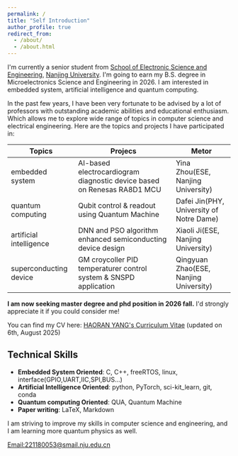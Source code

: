 ```yaml
---
permalink: /
title: "Self Introduction"
author_profile: true
redirect_from: 
  - /about/
  - /about.html
---
```


I'm currently a senior student from [School of Electronic Science and Engineering](https://ese.nju.edu.cn/ese_en/main.htm), [Nanjing University](https://www.nju.edu.cn/en/). I'm going to earn my B.S. degree in Microelectronics Science and Engineering in 2026. I am interested in embedded system, artificial intelligence and quantum computing.  

In the past few years, I have been very fortunate to be advised by a lot of professors with outstanding academic abilities and educational enthusiasm. Which allows me to explore wide range of topics in computer science and electrical engineering. Here are the topics and projects I have participated in:

|Topics                        |Projecs                                                                 |Metor                                      |
|------------------------------|------------------------------------------------------------------------|-------------------------------------------|
|embedded system               |AI-based electrocardiogram diagnostic device based on Renesas RA8D1 MCU |Yina Zhou(ESE, Nanjing University)         |
|quantum computing             |Qubit control & readout using Quantum Machine                           |Dafei Jin(PHY, University of Notre Dame)   |
|artificial intelligence       |DNN and PSO algorithm enhanced semiconducting device design             |Xiaoli Ji(ESE, Nanjing University)         |
|superconducting device        |GM croycoller PID temperaturer control system & SNSPD application       |Qingyuan Zhao(ESE, Nanjing University)     |

**I am now seeking master degree and phd position in 2026 fall.** I'd strongly appreciate it if you could consider me!

You can find my CV here: [HAORAN YANG's Curriculum Vitae](../assets/Haoran_Yang_CV.pdf) (updated on 6th, August 2025)


## Technical Skills

* **Embedded System Oriented**: C, C++, freeRTOS, linux, interface(GPIO,UART,IIC,SPI,BUS...)
* **Artificial Intelligence Oriented**: python, PyTorch, sci-kit_learn, git, conda
* **Quantum computing Oriented**: QUA, Quantum Machine
* **Paper writing**: LaTeX, Markdown


I am striving to improve my skills in computer science and engineering, and I am learning more quantum physics as well.

[Email:221180053@smail.nju.edu.cn](mailto:221180053@smail.nju.edu.cn)


